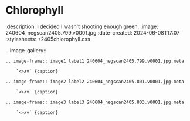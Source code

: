 # Chlorophyll

:description: I decided I wasn't shooting enough green.
:image: 240604_negscan2405.799.v0001.jpg
:date-created: 2024-06-08T17:07
:stylesheets: +2405chlorophyll.css

.. image-gallery::

    .. image-frame:: image1 label1 240604_negscan2405.799.v0001.jpg.meta

        `<>∧∨` {caption}

    .. image-frame:: image2 label2 240604_negscan2405.801.v0001.jpg.meta

        `<>∧∨` {caption}

    .. image-frame:: image3 label3 240604_negscan2405.803.v0001.jpg.meta

        `<>∧∨` {caption}